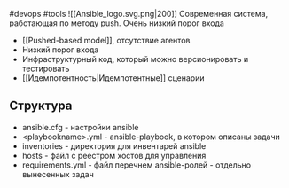 #devops #tools 
![[Ansible_logo.svg.png|200]]
Современная система, работающая по методу push. Очень низкий порог входа
- [[Pushed-based model]], отсутствие агентов
- Низкий порог входа
- Инфраструктурный код, который можно версионировать и тестировать
- [[Идемпотентность|Идемпотентные]] сценарии
## Структура
- ansible.cfg - настройки ansible
- \<playbookname\>.yml - ansible-playbook, в котором описаны задачи
- inventories - директория для инвентарей ansible
- hosts - файл с реестром хостов для управления
- requirements.yml - файл перечнем ansible-ролей - отдельно вынесенных задач